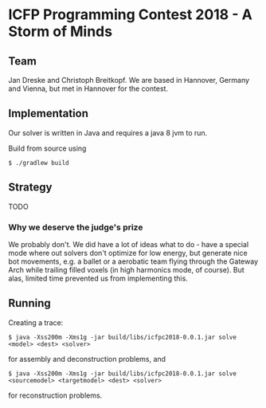 # ICFP Programming Contest 2018 - A Storm of Minds

## Team

Jan Dreske and Christoph Breitkopf. We are based in Hannover, Germany and Vienna,
but met in Hannover for the contest.

## Implementation

Our solver is written in Java and requires a java 8 jvm to run.

Build from source using

    $ ./gradlew build

## Strategy

TODO

### Why we deserve the judge's prize

We probably don't. We did have a lot of ideas what to do - have a special mode
where out solvers don't optimize for low energy, but generate nice bot movements,
e.g. a ballet or a aerobatic team flying through the Gateway Arch while trailing
filled voxels (in high harmonics mode, of course). But alas, limited time prevented
us from implementing this.

## Running

Creating a trace:

    $ java -Xss200m -Xms1g -jar build/libs/icfpc2018-0.0.1.jar solve <model> <dest> <solver>

for assembly and deconstruction problems, and

    $ java -Xss200m -Xms1g -jar build/libs/icfpc2018-0.0.1.jar solve <sourcemodel> <targetmodel> <dest> <solver>

for reconstruction problems.
